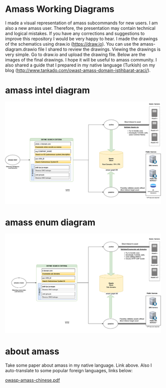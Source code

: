 # Amass Working Diagrams
I made a visual representation of amass subcommands for new users. I am also a new amass user. Therefore, the presentation may contain technical and logical mistakes. If you have any corrections and suggestions to improve this repository I would be very happy to hear. I made the drawings of the schematics using draw.io (https://draw.io). You can use the amass-diagram.drawio file I shared to review the drawings. Viewing the drawings is very simple. Go to draw.io and upload the drawing file. Below are the images of the final drawings. I hope it will be useful to amass community. I also shared a guide that I prepared in my native language (Turkish) on my blog (http://www.tankado.com/owast-amass-domain-istihbarat-araci/).

# amass intel diagram
![amass intel](amas-intel-diagram.png "amass intel command")

# amass enum diagram
![amas enum](amas-enum-diagram.png "amass enum command")

# about amass
Take some paper about amass in my native language. Link above.
Also I auto-translate to some popular foreign languages, links below:

[owasp-amass-chinese.pdf](owasp-amass-chinese.pdf)